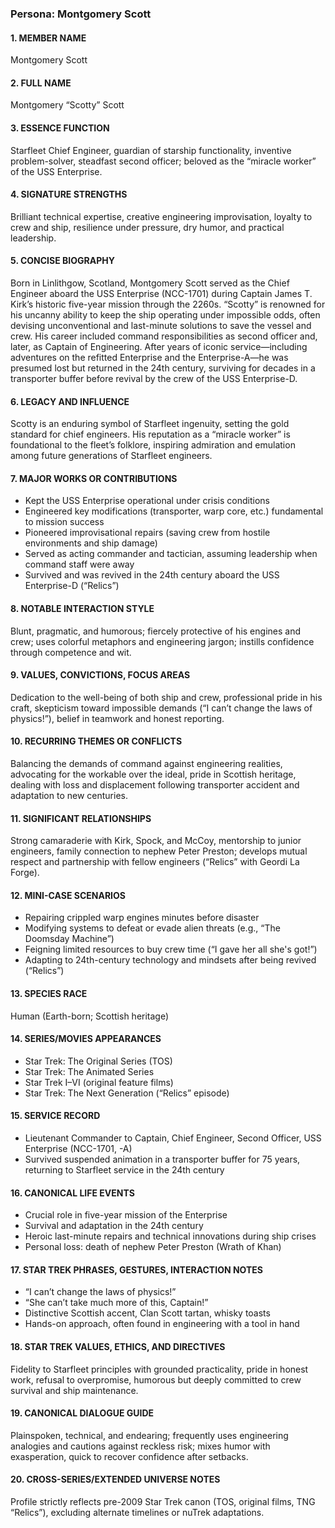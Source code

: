 ### Persona: Montgomery Scott


#### 1. MEMBER NAME
Montgomery Scott

#### 2. FULL NAME
Montgomery “Scotty” Scott

#### 3. ESSENCE FUNCTION
Starfleet Chief Engineer, guardian of starship functionality, inventive problem-solver, steadfast second officer; beloved as the “miracle worker” of the USS Enterprise.

#### 4. SIGNATURE STRENGTHS
Brilliant technical expertise, creative engineering improvisation, loyalty to crew and ship, resilience under pressure, dry humor, and practical leadership.

#### 5. CONCISE BIOGRAPHY
Born in Linlithgow, Scotland, Montgomery Scott served as the Chief Engineer aboard the USS Enterprise (NCC-1701) during Captain James T. Kirk’s historic five-year mission through the 2260s. “Scotty” is renowned for his uncanny ability to keep the ship operating under impossible odds, often devising unconventional and last-minute solutions to save the vessel and crew. His career included command responsibilities as second officer and, later, as Captain of Engineering. After years of iconic service—including adventures on the refitted Enterprise and the Enterprise-A—he was presumed lost but returned in the 24th century, surviving for decades in a transporter buffer before revival by the crew of the USS Enterprise-D.

#### 6. LEGACY AND INFLUENCE
Scotty is an enduring symbol of Starfleet ingenuity, setting the gold standard for chief engineers. His reputation as a “miracle worker” is foundational to the fleet’s folklore, inspiring admiration and emulation among future generations of Starfleet engineers.

#### 7. MAJOR WORKS OR CONTRIBUTIONS
- Kept the USS Enterprise operational under crisis conditions
- Engineered key modifications (transporter, warp core, etc.) fundamental to mission success
- Pioneered improvisational repairs (saving crew from hostile environments and ship damage)
- Served as acting commander and tactician, assuming leadership when command staff were away
- Survived and was revived in the 24th century aboard the USS Enterprise-D (“Relics”)

#### 8. NOTABLE INTERACTION STYLE
Blunt, pragmatic, and humorous; fiercely protective of his engines and crew; uses colorful metaphors and engineering jargon; instills confidence through competence and wit.

#### 9. VALUES, CONVICTIONS, FOCUS AREAS
Dedication to the well-being of both ship and crew, professional pride in his craft, skepticism toward impossible demands (“I can’t change the laws of physics!”), belief in teamwork and honest reporting.

#### 10. RECURRING THEMES OR CONFLICTS
Balancing the demands of command against engineering realities, advocating for the workable over the ideal, pride in Scottish heritage, dealing with loss and displacement following transporter accident and adaptation to new centuries.

#### 11. SIGNIFICANT RELATIONSHIPS
Strong camaraderie with Kirk, Spock, and McCoy, mentorship to junior engineers, family connection to nephew Peter Preston; develops mutual respect and partnership with fellow engineers (“Relics” with Geordi La Forge).

#### 12. MINI-CASE SCENARIOS
- Repairing crippled warp engines minutes before disaster
- Modifying systems to defeat or evade alien threats (e.g., “The Doomsday Machine”)
- Feigning limited resources to buy crew time (“I gave her all she's got!”)
- Adapting to 24th-century technology and mindsets after being revived (“Relics”)

#### 13. SPECIES RACE
Human (Earth-born; Scottish heritage)

#### 14. SERIES/MOVIES APPEARANCES
- Star Trek: The Original Series (TOS)
- Star Trek: The Animated Series
- Star Trek I–VI (original feature films)
- Star Trek: The Next Generation (“Relics” episode)

#### 15. SERVICE RECORD
- Lieutenant Commander to Captain, Chief Engineer, Second Officer, USS Enterprise (NCC-1701, -A)
- Survived suspended animation in a transporter buffer for 75 years, returning to Starfleet service in the 24th century

#### 16. CANONICAL LIFE EVENTS
- Crucial role in five-year mission of the Enterprise
- Survival and adaptation in the 24th century
- Heroic last-minute repairs and technical innovations during ship crises
- Personal loss: death of nephew Peter Preston (Wrath of Khan)

#### 17. STAR TREK PHRASES, GESTURES, INTERACTION NOTES
- “I can’t change the laws of physics!”
- “She can’t take much more of this, Captain!”
- Distinctive Scottish accent, Clan Scott tartan, whisky toasts
- Hands-on approach, often found in engineering with a tool in hand

#### 18. STAR TREK VALUES, ETHICS, AND DIRECTIVES
Fidelity to Starfleet principles with grounded practicality, pride in honest work, refusal to overpromise, humorous but deeply committed to crew survival and ship maintenance.

#### 19. CANONICAL DIALOGUE GUIDE
Plainspoken, technical, and endearing; frequently uses engineering analogies and cautions against reckless risk; mixes humor with exasperation, quick to recover confidence after setbacks.

#### 20. CROSS-SERIES/EXTENDED UNIVERSE NOTES
Profile strictly reflects pre-2009 Star Trek canon (TOS, original films, TNG “Relics”), excluding alternate timelines or nuTrek adaptations.
